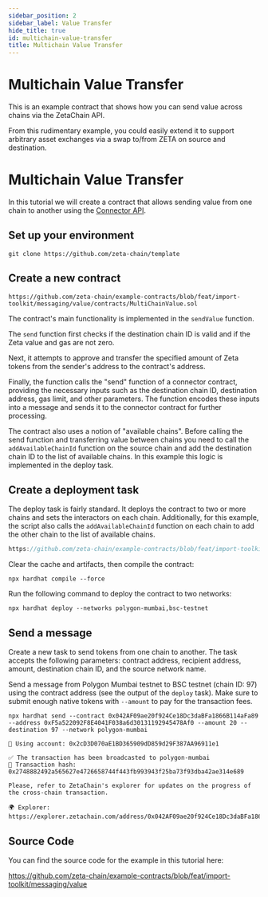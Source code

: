 ```yaml
---
sidebar_position: 2
sidebar_label: Value Transfer
hide_title: true
id: multichain-value-transfer
title: Multichain Value Transfer
---
```


# Multichain Value Transfer

This is an example contract that shows how you can send value across chains via
the ZetaChain API.

From this rudimentary example, you could easily extend it to support arbitrary
asset exchanges via a swap to/from ZETA on source and destination.

# Multichain Value Transfer

In this tutorial we will create a contract that allows sending value from one
chain to another using the
[Connector API](/developers/cross-chain-messaging/connector/).

## Set up your environment

```
git clone https://github.com/zeta-chain/template
```

## Create a new contract

```solidity title="contracts/MultiChainValue.sol" reference
https://github.com/zeta-chain/example-contracts/blob/feat/import-toolkit/messaging/value/contracts/MultiChainValue.sol
```

The contract's main functionality is implemented in the `sendValue` function.

The `send` function first checks if the destination chain ID is valid and if the
Zeta value and gas are not zero.

Next, it attempts to approve and transfer the specified amount of Zeta tokens
from the sender's address to the contract's address.

Finally, the function calls the "send" function of a connector contract,
providing the necessary inputs such as the destination chain ID, destination
address, gas limit, and other parameters. The function encodes these inputs into
a message and sends it to the connector contract for further processing.

The contract also uses a notion of "available chains". Before calling the send
function and transferring value between chains you need to call the
`addAvailableChainId` function on the source chain and add the destination chain
ID to the list of available chains. In this example this logic is implemented in
the deploy task.

## Create a deployment task

The deploy task is fairly standard. It deploys the contract to two or more
chains and sets the interactors on each chain. Additionally, for this example,
the script also calls the `addAvailableChainId` function on each chain to add
the other chain to the list of available chains.

```ts title="tasks/deploy.ts" reference
https://github.com/zeta-chain/example-contracts/blob/feat/import-toolkit/messaging/value/tasks/deploy.ts
```

Clear the cache and artifacts, then compile the contract:

```
npx hardhat compile --force
```

Run the following command to deploy the contract to two networks:

```
npx hardhat deploy --networks polygon-mumbai,bsc-testnet
```

## Send a message

Create a new task to send tokens from one chain to another. The task accepts the
following parameters: contract address, recipient address, amount, destination
chain ID, and the source network name.

Send a message from Polygon Mumbai testnet to BSC testnet (chain ID: 97) using
the contract address (see the output of the `deploy` task). Make sure to submit
enough native tokens with `--amount` to pay for the transaction fees.

```
npx hardhat send --contract 0x042AF09ae20f924Ce18Dc3daBFa1866B114aFa89 --address 0xF5a522092F8E4041F038a6d30131192945478Af0 --amount 20 --destination 97 --network polygon-mumbai

🔑 Using account: 0x2cD3D070aE1BD365909dD859d29F387AA96911e1

✅ The transaction has been broadcasted to polygon-mumbai
📝 Transaction hash: 0x2748882492a565627e4726658744f443fb993943f25ba73f93dba42ae314e689

Please, refer to ZetaChain's explorer for updates on the progress of the cross-chain transaction.

🌍 Explorer: https://explorer.zetachain.com/address/0x042AF09ae20f924Ce18Dc3daBFa1866B114aFa89
```

## Source Code

You can find the source code for the example in this tutorial here:

https://github.com/zeta-chain/example-contracts/blob/feat/import-toolkit/messaging/value
